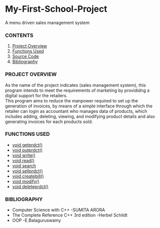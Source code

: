 # My-First-School-Project  
A menu driven sales management system  
  
### CONTENTS  
1. [Project Overview](#Project-Overview)  
2. [Functions Used](#Functions-Used)    
3. [Source Code](https://github.com/hanna13n/My-First-School-Project/blob/master/sales_manage_sys.CPP)   
4. [Bibliography](#bibliography)    

### PROJECT OVERVIEW  
As the name of the project indicates (sales management system), this program intends to meet the requirements of marketing by provididng a digital support for the retailers.  
This program aims to reduce the manpower required to set up the generation of invoices, by means of a simple interface through which the retailer can login as accountant who manages data of products, which includes adding, deleting, viewing, and modifying product details and also generating invoices for each products sold.  

### FUNCTIONS USED
- [void getprdct()](https://github.com/hanna13n/My-First-School-Project/blob/4dc743e0e5360f31cadab709bf5f3a50eaf48867/sales_manage_sys.CPP#L82)
- [void putprdct()](https://github.com/hanna13n/My-First-School-Project/blob/4dc743e0e5360f31cadab709bf5f3a50eaf48867/sales_manage_sys.CPP#L104)
- [void write()](https://github.com/hanna13n/My-First-School-Project/blob/4dc743e0e5360f31cadab709bf5f3a50eaf48867/sales_manage_sys.CPP#L98)
- [void read()](https://github.com/hanna13n/My-First-School-Project/blob/4dc743e0e5360f31cadab709bf5f3a50eaf48867/sales_manage_sys.CPP#L121)
- [void search](https://github.com/hanna13n/My-First-School-Project/blob/4dc743e0e5360f31cadab709bf5f3a50eaf48867/sales_manage_sys.CPP#L139)
- [void sellprdct()](https://github.com/hanna13n/My-First-School-Project/blob/4dc743e0e5360f31cadab709bf5f3a50eaf48867/sales_manage_sys.CPP#L207)
- [void createbill()](https://github.com/hanna13n/My-First-School-Project/blob/4dc743e0e5360f31cadab709bf5f3a50eaf48867/sales_manage_sys.CPP#L269)
- [void modify()](https://github.com/hanna13n/My-First-School-Project/blob/4dc743e0e5360f31cadab709bf5f3a50eaf48867/sales_manage_sys.CPP#L302)
- [void deleteprdct()](https://github.com/hanna13n/My-First-School-Project/blob/4dc743e0e5360f31cadab709bf5f3a50eaf48867/sales_manage_sys.CPP#L375)

### BIBLIOGRAPHY
- Computer Science with C++ -SUMITA ARORA
- The Complete Reference C++ 3rd edition -Herbel Schildt
- OOP -E.Balaguruswamy
